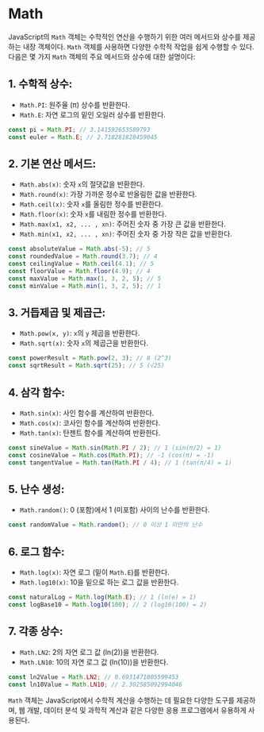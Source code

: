 # Math

JavaScript의 `Math` 객체는 수학적인 연산을 수행하기 위한 여러 메서드와 상수를 제공하는 내장 객체이다.
`Math` 객체를 사용하면 다양한 수학적 작업을 쉽게 수행할 수 있다.
다음은 몇 가지 `Math` 객체의 주요 메서드와 상수에 대한 설명이다:

## **1. 수학적 상수:**

- `Math.PI`: 원주율 (π) 상수를 반환한다.
- `Math.E`: 자연 로그의 밑인 오일러 상수를 반환한다.

```javascript
const pi = Math.PI; // 3.141592653589793
const euler = Math.E; // 2.718281828459045
```

## **2. 기본 연산 메서드:**

- `Math.abs(x)`: 숫자 `x`의 절댓값을 반환한다.
- `Math.round(x)`: 가장 가까운 정수로 반올림한 값을 반환한다.
- `Math.ceil(x)`: 숫자 `x`를 올림한 정수를 반환한다.
- `Math.floor(x)`: 숫자 `x`를 내림한 정수를 반환한다.
- `Math.max(x1, x2, ... , xn)`: 주어진 숫자 중 가장 큰 값을 반환한다.
- `Math.min(x1, x2, ... , xn)`: 주어진 숫자 중 가장 작은 값을 반환한다.

```javascript
const absoluteValue = Math.abs(-5); // 5
const roundedValue = Math.round(3.7); // 4
const ceilingValue = Math.ceil(4.1); // 5
const floorValue = Math.floor(4.9); // 4
const maxValue = Math.max(1, 3, 2, 5); // 5
const minValue = Math.min(1, 3, 2, 5); // 1
```

## **3. 거듭제곱 및 제곱근:**

- `Math.pow(x, y)`: `x`의 `y` 제곱을 반환한다.
- `Math.sqrt(x)`: 숫자 `x`의 제곱근을 반환한다.

```javascript
const powerResult = Math.pow(2, 3); // 8 (2^3)
const sqrtResult = Math.sqrt(25); // 5 (√25)
```

## **4. 삼각 함수:**

- `Math.sin(x)`: 사인 함수를 계산하여 반환한다.
- `Math.cos(x)`: 코사인 함수를 계산하여 반환한다.
- `Math.tan(x)`: 탄젠트 함수를 계산하여 반환한다.

```javascript
const sineValue = Math.sin(Math.PI / 2); // 1 (sin(π/2) = 1)
const cosineValue = Math.cos(Math.PI); // -1 (cos(π) = -1)
const tangentValue = Math.tan(Math.PI / 4); // 1 (tan(π/4) = 1)
```

## **5. 난수 생성:**

- `Math.random()`: 0 (포함)에서 1 (미포함) 사이의 난수를 반환한다.

```javascript
const randomValue = Math.random(); // 0 이상 1 미만의 난수
```

## **6. 로그 함수:**

- `Math.log(x)`: 자연 로그 (밑이 `Math.E`)를 반환한다.
- `Math.log10(x)`: 10을 밑으로 하는 로그 값을 반환한다.

```javascript
const naturalLog = Math.log(Math.E); // 1 (ln(e) = 1)
const logBase10 = Math.log10(100); // 2 (log10(100) = 2)
```

## **7. 각종 상수:**

- `Math.LN2`: 2의 자연 로그 값 (ln(2))을 반환한다.
- `Math.LN10`: 10의 자연 로그 값 (ln(10))을 반환한다.

```javascript
const ln2Value = Math.LN2; // 0.6931471805599453
const ln10Value = Math.LN10; // 2.302585092994046
```

`Math` 객체는 JavaScript에서 수학적 계산을 수행하는 데 필요한 다양한 도구를 제공하며, 웹 개발, 데이터 분석 및 과학적 계산과 같은 다양한 응용 프로그램에서 유용하게 사용된다.
